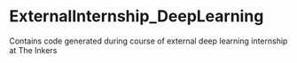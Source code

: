 # ExternalInternship_DeepLearning
Contains code generated during course of external deep learning internship at The Inkers
